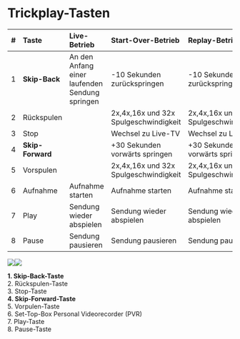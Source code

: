 # Trickplay-Tasten

| **\#** | **Taste** | **Live-Betrieb** | **Start-Over-Betrieb** | **Replay-Betrieb** | **Ausblick** |
| :--- | :--- | :--- | :--- | :--- | :--- |
| 1 | **Skip-Back** | An den Anfang einer laufenden Sendung springen | -10 Sekunden zurückspringen | -10 Sekunden zurückspringen |  |
| 2 | Rückspulen |  | 2x,4x,16x und 32x Spulgeschwindigkeit | 2x,4x,16x und 32x Spulgeschwindigkeit |  |
| 3 | Stop |  | Wechsel zu Live-TV | Wechsel zu Live-TV |  |
| 4 | **Skip-Forward** |  | +30 Sekunden vorwärts springen | +30 Sekunden vorwärts springen |  |
| 5 | Vorspulen |  | 2x,4x,16x und 32x Spulgeschwindigkeit | 2x,4x,16x und 32x Spulgeschwindigkeit |  |
| 6 | Aufnahme | Aufnahme starten | Aufnahme starten | Aufnahme starten | Aufnahme merken |
| 7 | Play | Sendung wieder abspielen | Sendung wieder abspielen | Sendung wieder abspielen |  |
| 8 | Pause | Sendung pausieren | Sendung pausieren | Sendung pausieren |  |

![](https://manula.r.sizr.io/large/user/16317/img/oak-1-8-trick-play-buttons.png)![](https://manula.r.sizr.io/large/user/16317/img/maxi-1-8-trickpplay-buttons.png)

**1. Skip-Back-Taste**  
2. Rückspulen-Taste  
3. Stop-Taste  
**4. Skip-Forward-Taste**  
5. Vorpulen-Taste  
6. Set-Top-Box Personal Videorecorder \(PVR\)  
7. Play-Taste  
8. Pause-Taste

